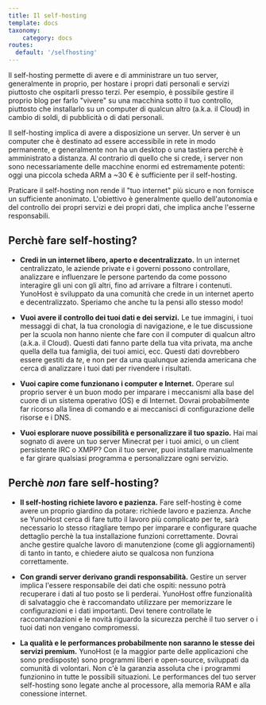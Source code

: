 ```yaml
---
title: Il self-hosting
template: docs
taxonomy:
    category: docs
routes:
  default: '/selfhosting'
---
```


Il self-hosting permette di avere e di amministrare un tuo server, generalmente in proprio, per hostare i propri dati personali e servizi piuttosto che ospitarli presso terzi. Per esempio, è possibile gestire il proprio blog per farlo "vivere" su una macchina sotto il tuo controllo, piuttosto che installarlo su un computer di qualcun altro (a.k.a. il Cloud) in cambio di soldi, di pubblicità o di dati personali.

Il self-hosting implica di avere a disposizione un server. Un server è un computer che è destinato ad essere accessibile in rete in modo permanente, e generalmente non ha un desktop o una tastiera perchè è amministrato a distanza. Al contrario di quello che si crede, i server non sono necessariamente delle macchine enormi ed estremamente potenti: oggi una piccola scheda ARM a ~30 € è sufficiente per il self-hosting.

Praticare il self-hosting non rende il "tuo internet" più sicuro e non fornisce un sufficiente anonimato. L'obiettivo è generalmente quello dell'autonomia e del controllo dei propri servizi e dei propri dati, che implica anche l'esserne responsabili.

## Perchè fare self-hosting?

- **Credi in un internet libero, aperto e decentralizzato.** In un internet centralizzato, le aziende private e i governi possono controllare, analizzare e influenzare le persone partendo da come possono interagire gli uni con gli altri, fino ad arrivare a filtrare i contenuti. YunoHost è sviluppato da una comunità che crede in un internet aperto e decentralizzato. Speriamo che anche tu la pensi allo stesso modo!

- **Vuoi avere il controllo dei tuoi dati e dei servizi.** Le tue immagini, i tuoi messaggi di chat, la tua cronologia di navigazione, e le tue discussione per la scuola non hanno niente che fare con il computer di qualcun altro (a.k.a. il Cloud). Questi dati fanno parte della tua vita privata, ma anche quella della tua famiglia, dei tuoi amici, ecc. Questi dati dovrebbero essere gestiti da *te*, e non per da una qualunque azienda americana che cerca di analizzare i tuoi dati per rivendere i risultati.

- **Vuoi capire come funzionano i computer e Internet.** Operare sul proprio server è un buon modo per imparare i meccanismi alla base del cuore di un sistema operativo (OS) e di Internet. Dovrai probabilmente far ricorso alla linea di comando e ai meccanisci di configurazione delle risorse e i DNS.

- **Vuoi esplorare nuove possibilità e personalizzare il tuo spazio.** Hai mai sognato di avere un tuo server Minecrat per i tuoi amici, o un client persistente IRC o XMPP? Con il tuo server, puoi installare manualmente e far girare qualsiasi programma e personalizzare ogni servizio.

## Perchè *non* fare self-hosting?

- **Il self-hosting richiete lavoro e pazienza.** Fare self-hosting è come avere un proprio giardino da potare: richiede lavoro e pazienza. Anche se YunoHost cerca di fare tutto il lavoro più complicato per te, sarà necessario lo stesso ritagliare tempo per imparare e configurare quache dettaglio perchè la tua installazione funzioni correttamente. Dovrai anche gestire qualche lavoro di manutenzione (come gli aggiornamenti) di tanto in tanto, e chiedere aiuto se qualcosa non funziona correttamente.

- **Con grandi server derivano grandi responsabilità.** Gestire un server implica l'essere responsabile dei dati che ospiti: nessuno potrà recuperare i dati al tuo posto se li perderai. YunoHost offre funzionalità di salvataggio che è raccomandato utilizzare per memorizzare le configurazioni e i dati importanti. Devi tenere controllate le raccomandazioni e le novità riguardo la sicurezza perchè il tuo server o i tuoi dati non vengano compromessi.

- **La qualità e le performances probabilmente non saranno le stesse dei servizi premium.** YunoHost (e la maggior parte delle applicazioni che sono predisposte) sono programmi liberi e open-source, sviluppati da comunità di volontari. Non c'è la garanzia assoluta che i programmi funzionino in tutte le possibili situazioni. Le performances del tuo server self-hosting sono legate anche al processore, alla memoria RAM e alla conessione internet.


